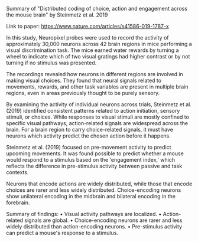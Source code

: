 Summary of "Distributed coding of choice, action and engagement across the mouse brain" by Steinmetz et al. 2019

Link to paper: https://www.nature.com/articles/s41586-019-1787-x

In this study, Neuropixel probes were used to record the activity of approximately 30,000 neurons across 42 brain regions in mice performing a visual discrimination task. The mice earned water rewards by turning a wheel to indicate which of two visual gratings had higher contrast or by not turning if no stimulus was presented.

The recordings revealed how neurons in different regions are involved in making visual choices. They found that neural signals related to movements, rewards, and other task variables are present in multiple brain regions, even in areas previously thought to be purely sensory.

By examining the activity of individual neurons across trials, Steinmetz et al. (2019) identified consistent patterns related to action initiation, sensory stimuli, or choices. While responses to visual stimuli are mostly confined to specific visual pathways, action-related signals are widespread across the brain. For a brain region to carry choice-related signals, it must have neurons which activity predict the chosen action before it happens.

Steinmetz et al. (2019) focused on pre-movement activity to predict upcoming movements. It was found possible to predict whether a mouse would respond to a stimulus based on the 'engagement index,' which reflects the difference in pre-stimulus activity between passive and task contexts.

Neurons that encode actions are widely distributed, while those that encode choices are rarer and less widely distributed. Choice-encoding neurons show unilateral encoding in the midbrain and bilateral encoding in the forebrain.

Summary of findings:
• Visual activity pathways are localized.
• Action-related signals are global.
• Choice-encoding neurons are rarer and less widely distributed than action-encoding neurons.
• Pre-stimulus activity can predict a mouse's response to a stimulus.
